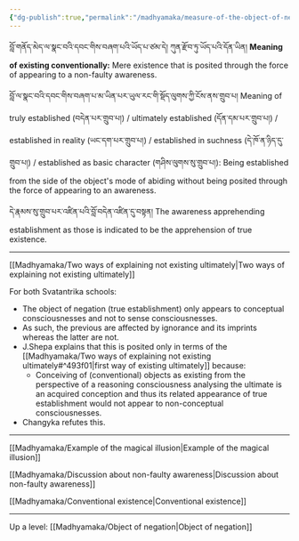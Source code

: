 ```yaml
---
{"dg-publish":true,"permalink":"/madhyamaka/measure-of-the-object-of-negation-svatantrika/"}
---
```


བློ་གནོད་མེད་ལ་སྣང་བའི་དབང་གིས་བཞག་པའི་ཡོད་པ་ཙམ་དེ། ཀུན་རྫོབ་ཏུ་ཡོད་པའི་དོན་ཡིན། 
**Meaning of existing conventionally:** Mere existence that is posited through the force of appearing to a non-faulty awareness.

བློ་ལ་སྣང་བའི་དབང་གིས་བཞག་པ་མ་ཡིན་པར་ཡུལ་རང་གི་སྡོད་ལུགས་ཀྱི་ངོས་ནས་གྲུབ་པ།
Meaning of truly established (བདེན་པར་གྲུབ་པ།) / ultimately established (དོན་དམ་པར་གྲུབ་པ།) / established in reality 
(ཡང་དག་པར་གྲུབ་པ།) / established in suchness (དེ་ཁོ་ན་ཉིད་དུ་གྲུབ་པ།) / established as basic character (གཤིས་ལུགས་སུ་གྲུབ་པ།): Being established from the side of the object's mode of abiding without being posited through the force of appearing to an awareness.

དེ་རྣམས་སུ་གྲུབ་པར་འཛིན་པའི་བློ་བདེན་འཛིན་དུ་བསྟན།
The awareness apprehending establishment as those is indicated to be the apprehension of true existence.

---
[[Madhyamaka/Two ways of explaining not existing ultimately\|Two ways of explaining not existing ultimately]]

For both Svatantrika schools: 
- The object of negation (true establishment) only appears to conceptual consciousnesses and not to sense consciousnesses.
- As such, the previous are affected by ignorance and its imprints whereas the latter are not.
- J.Shepa explains that this is posited only in terms of the [[Madhyamaka/Two ways of explaining not existing ultimately#^493f01\|first way of existing ultimately]] because:
	- Conceiving of (conventional) objects as existing from the perspective of a reasoning consciousness analysing the ultimate is an acquired conception and thus its related appearance of true establishment would not appear to non-conceptual consciousnesses.
- Changyka refutes this.

---
[[Madhyamaka/Example of the magical illusion\|Example of the magical illusion]]

[[Madhyamaka/Discussion about non-faulty awareness\|Discussion about non-faulty awareness]]

[[Madhyamaka/Conventional existence\|Conventional existence]]

---
Up a level: [[Madhyamaka/Object of negation\|Object of negation]]